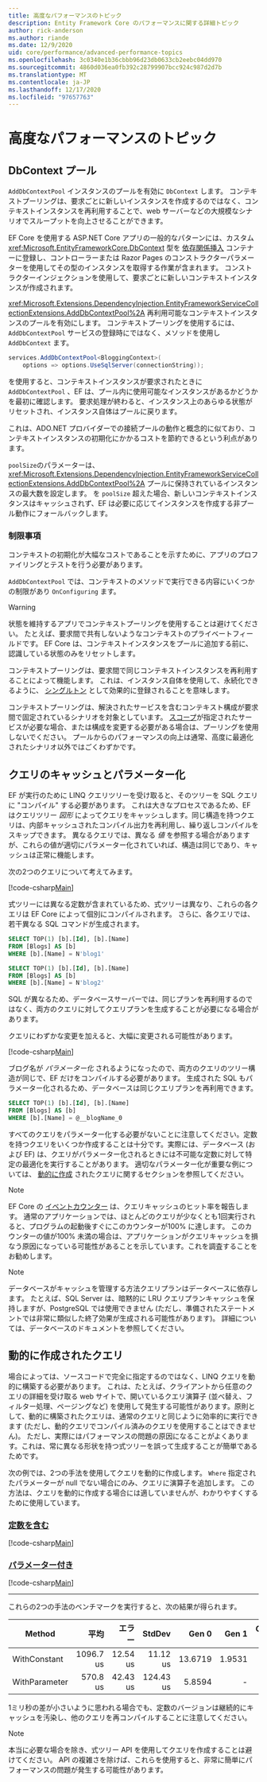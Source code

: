 ```yaml
---
title: 高度なパフォーマンスのトピック
description: Entity Framework Core のパフォーマンスに関する詳細トピック
author: rick-anderson
ms.author: riande
ms.date: 12/9/2020
uid: core/performance/advanced-performance-topics
ms.openlocfilehash: 3c0340e1b36cbbb96d23db0633cb2eebc04dd970
ms.sourcegitcommit: 4860d036ea0fb392c28799907bcc924c987d2d7b
ms.translationtype: MT
ms.contentlocale: ja-JP
ms.lasthandoff: 12/17/2020
ms.locfileid: "97657763"
---
```

# <a name="advanced-performance-topics"></a>高度なパフォーマンスのトピック

## <a name="dbcontext-pooling"></a>DbContext プール

`AddDbContextPool` インスタンスのプールを有効に `DbContext` します。 コンテキストプーリングは、要求ごとに新しいインスタンスを作成するのではなく、コンテキストインスタンスを再利用することで、web サーバーなどの大規模なシナリオでスループットを向上させることができます。

EF Core を使用する ASP.NET Core アプリの一般的なパターンには、カスタム <xref:Microsoft.EntityFrameworkCore.DbContext> 型を [依存関係挿入](/aspnet/core/fundamentals/dependency-injection) コンテナーに登録し、コントローラーまたは Razor Pages のコンストラクターパラメーターを使用してその型のインスタンスを取得する作業が含まれます。 コンストラクターインジェクションを使用して、要求ごとに新しいコンテキストインスタンスが作成されます。

<xref:Microsoft.Extensions.DependencyInjection.EntityFrameworkServiceCollectionExtensions.AddDbContextPool%2A> 再利用可能なコンテキストインスタンスのプールを有効にします。 コンテキストプーリングを使用するには、 `AddDbContextPool` サービスの登録時にではなく、メソッドを使用し `AddDbContext` ます。

```csharp
services.AddDbContextPool<BloggingContext>(
    options => options.UseSqlServer(connectionString));
```

を使用すると、コンテキストインスタンスが要求されたときに `AddDbContextPool` 、EF は、プール内に使用可能なインスタンスがあるかどうかを最初に確認します。 要求処理が終わると、インスタンス上のあらゆる状態がリセットされ、インスタンス自体はプールに戻ります。

これは、ADO.NET プロバイダーでの接続プールの動作と概念的に似ており、コンテキストインスタンスの初期化にかかるコストを節約できるという利点があります。

`poolSize`のパラメーターは、 <xref:Microsoft.Extensions.DependencyInjection.EntityFrameworkServiceCollectionExtensions.AddDbContextPool%2A> プールに保持されているインスタンスの最大数を設定します。 を `poolSize` 超えた場合、新しいコンテキストインスタンスはキャッシュされず、EF は必要に応じてインスタンスを作成する非プール動作にフォールバックします。

### <a name="limitations"></a>制限事項

コンテキストの初期化が大幅なコストであることを示すために、アプリのプロファイリングとテストを行う必要があります。

`AddDbContextPool` では、コンテキストのメソッドで実行できる内容にいくつかの制限があり `OnConfiguring` ます。

> [!WARNING]
> 状態を維持するアプリでコンテキストプーリングを使用することは避けてください。 たとえば、要求間で共有しないようなコンテキストのプライベートフィールドです。 EF Core は、コンテキストインスタンスをプールに追加する前に、認識している状態のみをリセットします。

コンテキストプーリングは、要求間で同じコンテキストインスタンスを再利用することによって機能します。 これは、インスタンス自体を使用して、永続化できるように、 [シングルトン](/aspnet/core/fundamentals/dependency-injection#service-lifetimes) として効果的に登録されることを意味します。

コンテキストプーリングは、解決されたサービスを含むコンテキスト構成が要求間で固定されているシナリオを対象としています。 [スコープ](/aspnet/core/fundamentals/dependency-injection#service-lifetimes)が指定されたサービスが必要な場合、または構成を変更する必要がある場合は、プーリングを使用しないでください。 プールからのパフォーマンスの向上は通常、高度に最適化されたシナリオ以外ではごくわずかです。

## <a name="query-caching-and-parameterization"></a>クエリのキャッシュとパラメーター化

EF が実行のために LINQ クエリツリーを受け取ると、そのツリーを SQL クエリに "コンパイル" する必要があります。 これは大きなプロセスであるため、EF はクエリツリー *図形* によってクエリをキャッシュします。同じ構造を持つクエリは、内部キャッシュされたコンパイル出力を再利用し、繰り返しコンパイルをスキップできます。 異なるクエリでは、異なる *値* を参照する場合がありますが、これらの値が適切にパラメーター化されていれば、構造は同じであり、キャッシュは正常に機能します。

次の2つのクエリについて考えてみます。

[!code-csharp[Main](../../../samples/core/Performance/Program.cs#QueriesWithConstants)]

式ツリーには異なる定数が含まれているため、式ツリーは異なり、これらの各クエリは EF Core によって個別にコンパイルされます。 さらに、各クエリでは、若干異なる SQL コマンドが生成されます。

```sql
SELECT TOP(1) [b].[Id], [b].[Name]
FROM [Blogs] AS [b]
WHERE [b].[Name] = N'blog1'

SELECT TOP(1) [b].[Id], [b].[Name]
FROM [Blogs] AS [b]
WHERE [b].[Name] = N'blog2'
```

SQL が異なるため、データベースサーバーでは、同じプランを再利用するのではなく、両方のクエリに対してクエリプランを生成することが必要になる場合があります。

クエリにわずかな変更を加えると、大幅に変更される可能性があります。

[!code-csharp[Main](../../../samples/core/Performance/Program.cs#QueriesWithParameterization)]

ブログ名が *パラメーター化* されるようになったので、両方のクエリのツリー構造が同じで、EF だけをコンパイルする必要があります。 生成された SQL もパラメーター化されるため、データベースは同じクエリプランを再利用できます。

```sql
SELECT TOP(1) [b].[Id], [b].[Name]
FROM [Blogs] AS [b]
WHERE [b].[Name] = @__blogName_0
```

すべてのクエリをパラメーター化する必要がないことに注意してください。定数を持つクエリをいくつか作成することは十分です。実際には、データベース (および EF) は、クエリがパラメーター化されるときには不可能な定数に対して特定の最適化を実行することがあります。 適切なパラメーター化が重要な例については、 [動的に作成](#dynamically-constructed-queries) されたクエリに関するセクションを参照してください。

> [!NOTE]
> EF Core の [イベントカウンター](xref:core/logging-events-diagnostics/event-counters) は、クエリキャッシュのヒット率を報告します。 通常のアプリケーションでは、ほとんどのクエリが少なくとも1回実行されると、プログラムの起動後すぐにこのカウンターが100% に達します。 このカウンターの値が100% 未満の場合は、アプリケーションがクエリキャッシュを損なう原因になっている可能性があることを示しています。これを調査することをお勧めします。

> [!NOTE]
> データベースがキャッシュを管理する方法クエリプランはデータベースに依存します。 たとえば、SQL Server は、暗黙的に LRU クエリプランキャッシュを保持しますが、PostgreSQL では使用できません (ただし、準備されたステートメントでは非常に類似した終了効果が生成される可能性があります)。 詳細については、データベースのドキュメントを参照してください。

## <a name="dynamically-constructed-queries"></a>動的に作成されたクエリ

場合によっては、ソースコードで完全に指定するのではなく、LINQ クエリを動的に構築する必要があります。 これは、たとえば、クライアントから任意のクエリの詳細を受け取る web サイトで、開いているクエリ演算子 (並べ替え、フィルター処理、ページングなど) を使用して発生する可能性があります。原則として、動的に構築されたクエリは、通常のクエリと同じように効率的に実行できます (ただし、動的クエリでコンパイル済みのクエリを使用することはできません)。 ただし、実際にはパフォーマンスの問題の原因になることがよくあります。これは、常に異なる形状を持つ式ツリーを誤って生成することが簡単であるためです。

次の例では、2つの手法を使用してクエリを動的に作成します。 `Where` 指定されたパラメーターが null でない場合にのみ、クエリに演算子を追加します。 この方法は、クエリを動的に作成する場合には適していませんが、わかりやすくするために使用しています。

### <a name="with-constant"></a>[定数を含む](#tab/with-constant)

[!code-csharp[Main](../../../samples/core/Benchmarks/DynamicallyConstructedQueries.cs?name=WithConstant&highlight=14-24)]

### <a name="with-parameter"></a>[パラメーター付き](#tab/with-parameter)

[!code-csharp[Main](../../../samples/core/Benchmarks/DynamicallyConstructedQueries.cs?name=WithParameter&highlight=14)]

***

これらの2つの手法のベンチマークを実行すると、次の結果が得られます。

|        Method |       平均 |    エラー |    StdDev |   Gen 0 |  Gen 1 | Gen 2 | Allocated |
|-------------- |-----------:|---------:|----------:|--------:|-------:|------:|----------:|
|  WithConstant | 1096.7 us | 12.54 us |  11.12 us | 13.6719 | 1.9531 |     - |  83.91 KB |
| WithParameter |   570.8 us | 42.43 us | 124.43 us |  5.8594 |      - |     - |  37.16 KB |

1ミリ秒の差が小さいように思われる場合でも、定数のバージョンは継続的にキャッシュを汚染し、他のクエリを再コンパイルすることに注意してください。

> [!NOTE]
> 本当に必要な場合を除き、式ツリー API を使用してクエリを作成することは避けてください。 API の複雑さを除けば、これらを使用すると、非常に簡単にパフォーマンスの問題が発生する可能性があります。
